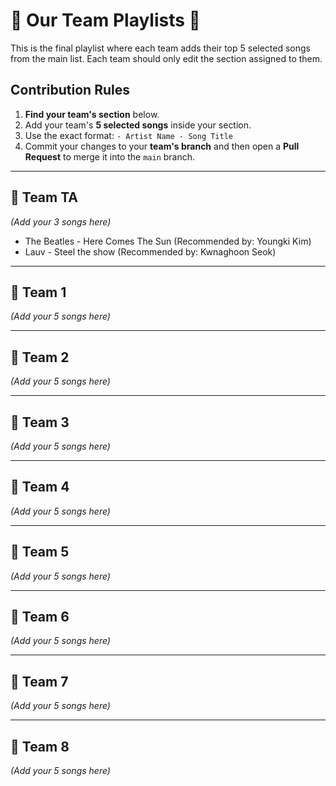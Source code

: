 # 🎸 Our Team Playlists 🎸

This is the final playlist where each team adds their top 5 selected songs from the main list. Each team should only edit the section assigned to them.

## Contribution Rules

1.  **Find your team's section** below.
2.  Add your team's **5 selected songs** inside your section.
3.  Use the exact format: `- Artist Name - Song Title`
4.  Commit your changes to your **team's branch** and then open a **Pull Request** to merge it into the `main` branch.

---
## 🎵 Team TA

*(Add your 3 songs here)*
- The Beatles - Here Comes The Sun (Recommended by: Youngki Kim)
- Lauv - Steel the show (Recommended by: Kwnaghoon Seok)

---

## 🎵 Team 1

*(Add your 5 songs here)*

---

## 🎵 Team 2

*(Add your 5 songs here)*

---

## 🎵 Team 3

*(Add your 5 songs here)*

---

## 🎵 Team 4

*(Add your 5 songs here)*

---

## 🎵 Team 5

*(Add your 5 songs here)*

---

## 🎵 Team 6

*(Add your 5 songs here)*

---

## 🎵 Team 7

*(Add your 5 songs here)*

---

## 🎵 Team 8

*(Add your 5 songs here)*